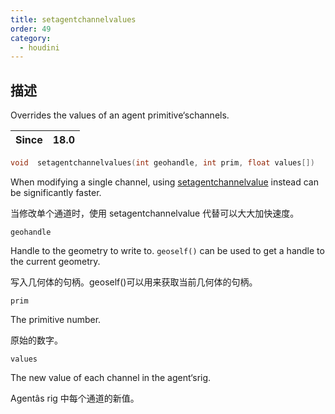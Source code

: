 ```yaml
---
title: setagentchannelvalues
order: 49
category:
  - houdini
---
```

    
## 描述

Overrides the values of an agent primitive‘schannels.

| Since | 18.0 |
| ----- | ---- |

```c
void  setagentchannelvalues(int geohandle, int prim, float values[])
```

When modifying a single channel, using
[setagentchannelvalue](setagentchannelvalue.html "Overrides the value of an
agent primitive‘schannel.") instead can be significantly faster.

当修改单个通道时，使用 setagentchannelvalue 代替可以大大加快速度。

`geohandle`

Handle to the geometry to write to. `geoself()` can be used to get a handle to
the current geometry.

写入几何体的句柄。geoself()可以用来获取当前几何体的句柄。

`prim`

The primitive number.

原始的数字。

`values`

The new value of each channel in the agent‘srig.

Agentâs rig 中每个通道的新值。
